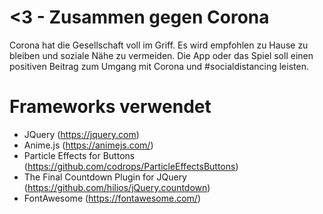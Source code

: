 # <3 - Zusammen gegen Corona

Corona hat die Gesellschaft voll im Griff. Es wird empfohlen zu Hause zu bleiben und soziale Nähe zu vermeiden. 
Die App oder das Spiel soll einen positiven Beitrag zum Umgang mit Corona und #socialdistancing leisten.

# Frameworks verwendet
- JQuery (https://jquery.com)
- Anime.js (https://animejs.com/)
- Particle Effects for Buttons (https://github.com/codrops/ParticleEffectsButtons)
- The Final Countdown Plugin for JQuery (https://github.com/hilios/jQuery.countdown)
- FontAwesome (https://fontawesome.com/)